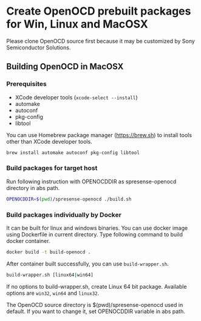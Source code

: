 # Create OpenOCD prebuilt packages for Win, Linux and MacOSX

Please clone OpenOCD source first because it may be customized by Sony Semiconductor Solutions.

## Building OpenOCD in MacOSX

### Prerequisites

- XCode developer tools (`xcode-select --install`)
- automake
- autoconf
- pkg-config
- libtool

You can use Homebrew package manager (https://brew.sh) to install tools other than XCode developer tools.

```bash
brew install automake autoconf pkg-config libtool
```

### Build packages for target host

Run following instruction with OPENOCDDIR as spresense-openocd directory in abs path.

```bash
OPENOCDDIR=$(pwd)/spresense-openocd ./build.sh
```

### Build packages individually by Docker 

It can be built for linux and windows binaries.
You can use docker image using Dockerfile in current directory.
Type following command to build docker container.

```bash
docker build -t build-openocd .
```

After container built successfully, you can use `build-wrapper.sh`.

```bash
build-wrapper.sh [linux64|win64]
```

If no options to build-wrapper.sh, create Linux 64 bit package. Available options are `win32`, `win64` and `linux32`.

The OpenOCD source directory is $(pwd)/spresense-openocd used in default.
If you want to change it, set OPENOCDDIR variable in abs path.
